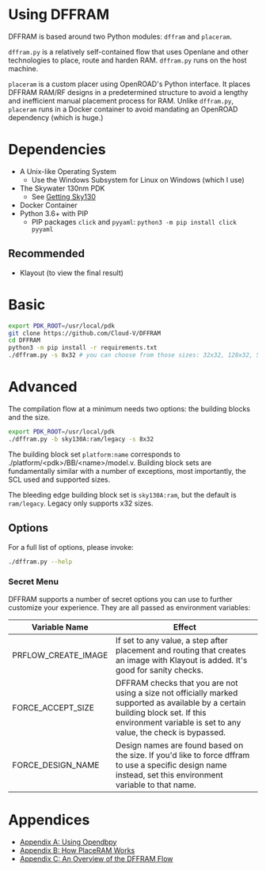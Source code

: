 # Using DFFRAM
DFFRAM is based around two Python modules: `dffram` and `placeram`.

`dffram.py` is a relatively self-contained flow that uses Openlane and other technologies to place, route and harden RAM. `dffram.py` runs on the host machine.

`placeram` is a custom placer using OpenROAD's Python interface. It places DFFRAM RAM/RF designs in a predetermined structure to avoid a lengthy and inefficient manual placement process for RAM. Unlike `dffram.py`, `placeram` runs in a Docker container to avoid mandating an OpenROAD dependency (which is huge.)

# Dependencies
* A Unix-like Operating System
  * Use the Windows Subsystem for Linux on Windows (which I use)
* The Skywater 130nm PDK
  * See [Getting Sky130](./md/Getting%20Sky130.md)
* Docker Container
* Python 3.6+ with PIP
  * PIP packages `click` and `pyyaml`: `python3 -m pip install click pyyaml`

## Recommended
* Klayout (to view the final result)

# Basic
```sh
export PDK_ROOT=/usr/local/pdk
git clone https://github.com/Cloud-V/DFFRAM 
cd DFFRAM
python3 -m pip install -r requirements.txt
./dffram.py -s 8x32 # you can choose from those sizes: 32x32, 128x32, 512x32, 1024x32, 2048x32  
```

# Advanced
The compilation flow at a minimum needs two options: the building blocks and the size.

```sh
export PDK_ROOT=/usr/local/pdk
./dffram.py -b sky130A:ram/legacy -s 8x32
```

The building block set `platform:name` corresponds to ./platform/\<pdk\>/BB/\<name\>/model.v. Building block sets are fundamentally similar with a number of exceptions, most importantly, the SCL used and supported sizes.

The bleeding edge building block set is `sky130A:ram`, but the default is `ram/legacy`. Legacy only supports x32 sizes.

## Options
For a full list of options, please invoke:
```sh
./dffram.py --help
```

### Secret Menu
DFFRAM supports a number of secret options you can use to further customize your experience. They are all passed as environment variables:

Variable Name|Effect
-|-
PRFLOW_CREATE_IMAGE|If set to any value, a step after placement and routing that creates an image with Klayout is added. It's good for sanity checks.
FORCE_ACCEPT_SIZE|DFFRAM checks that you are not using a size not officially marked supported as available by a certain building block set. If this environment variable is set to any value, the check is bypassed.
FORCE_DESIGN_NAME|Design names are found based on the size. If you'd like to force dffram to use a specific design name instead, set this environment variable to that name.


# Appendices
- [Appendix A: Using Opendbpy](./md/Using%20Opendbpy.md)
- [Appendix B: How PlaceRAM Works](./md/How%20PlaceRAM%20Works.md)
- [Appendix C: An Overview of the DFFRAM Flow](./md/Flow%20Overview.md)